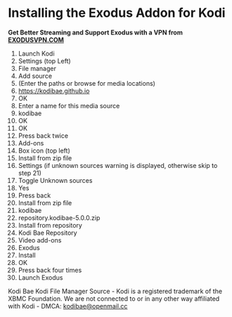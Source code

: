 # Installing the Exodus Addon for Kodi

<b>Get Better Streaming and Support Exodus with a VPN from <a href="https://www.exodusvpn.com/">EXODUSVPN.COM</a></b>

1. Launch Kodi
2. Settings (top Left)
3. File manager
4. Add source
5. <None> (Enter the paths or browse for media locations)
6. https://kodibae.github.io
7. OK
8. Enter a name for this media source
9. kodibae
10. OK
11. OK
12. Press back twice
13. Add-ons
14. Box icon (top left)
15. Install from zip file
16. Settings (if unknown sources warning is displayed, otherwise skip to step 21)
17. Toggle Unknown sources
18. Yes
19. Press back
20. Install from zip file
21. kodibae
22. repository.kodibae-5.0.0.zip
23. Install from repository
24. Kodi Bae Repository
25. Video add-ons
26. Exodus
27. Install
28. OK
29. Press back four times
30. Launch Exodus

Kodi Bae Kodi File Manager Source - Kodi is a registered trademark of the XBMC Foundation. We are not connected to or in any other way affiliated with Kodi - DMCA: kodibae@openmail.cc
